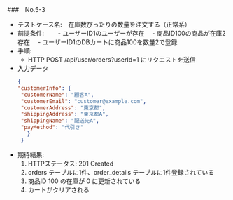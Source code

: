 ###　No.5-3

- テストケース名:　在庫数ぴったりの数量を注文する（正常系）
- 前提条件:　
　- ユーザーID1のユーザーが存在
　- 商品ID100の商品が在庫2存在
　- ユーザーID1のDBカートに商品100を数量2で登録
- 手順:
  -  HTTP POST /api/user/orders?userId=1 にリクエストを送信
- 入力データ
   ```json
   {
  "customerInfo": {
    "customerName": "顧客A",
    "customerEmail": "customer@example.com",
    "customerAddress": "東京都",
    "shippingAddress": "東京都A",
    "shippingName": "配送先A",
    "payMethod": "代引き"
      }
    }
    ```
- 期待結果:
   1. HTTPステータス: 201 Created
   2. orders テーブルに1件、order_details テーブルに1件登録されている
   3. 商品ID 100 の在庫が 0 に更新されている
   4. カートがクリアされる